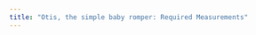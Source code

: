 ```yaml
---
title: "Otis, the simple baby romper: Required Measurements"
---
```


<DesignMeasurements design='otis' />
